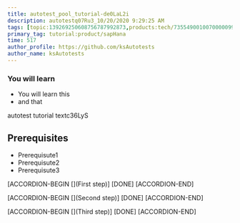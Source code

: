 ```yaml
---
title: autotest_pool_tutorial-de0LaL2i
description: autotestq07Ru3_10/20/2020 9:29:25 AM
tags: [topic:139269250608756787992873,products:tech/73554900100700000996,tutorial:experience/advanced]
primary_tag: tutorial:product/sapHana
time: 517
author_profile: https://github.com/ksAutotests
author_name: ksAutotests
---
```

### You will learn
- You will learn this
- and that

autotest tutorial textc36LyS

## Prerequisites
- Prerequisute1
- Prerequisute2
- Prerequisute3

[ACCORDION-BEGIN [](First step)]
[DONE]
[ACCORDION-END]

[ACCORDION-BEGIN [](Second step)]
[DONE]
[ACCORDION-END]

[ACCORDION-BEGIN [](Third step)]
[DONE]
[ACCORDION-END]

